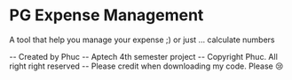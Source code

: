 # PG Expense Management

A tool that help you manage your expense ;) or just ... calculate numbers

-- Created by Phuc
-- Aptech 4th semester project
-- Copyright Phuc. All right right reserved
-- Please credit when downloading my code. Please 😢
